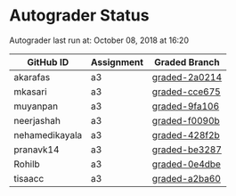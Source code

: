 # Autograder Status
Autograder last run at: October 08, 2018 at 16:20

| GitHub ID | Assignment | Graded Branch |
|-----------|------------|---------------|
| akarafas | a3 | [graded-2a0214](https://github.com/Fall2018COMP401-001/a3-akarafas/tree/graded-2a0214) | 
| mkasari | a3 | [graded-cce675](https://github.com/Fall2018COMP401-001/a3-mkasari/tree/graded-cce675) | 
| muyanpan | a3 | [graded-9fa106](https://github.com/Fall2018COMP401-001/a3-muyanpan/tree/graded-9fa106) | 
| neerjashah | a3 | [graded-f0090b](https://github.com/Fall2018COMP401-001/a3-neerjashah/tree/graded-f0090b) | 
| nehamedikayala | a3 | [graded-428f2b](https://github.com/Fall2018COMP401-001/a3-nehamedikayala/tree/graded-428f2b) | 
| pranavk14 | a3 | [graded-be3287](https://github.com/Fall2018COMP401-001/a3-pranavk14/tree/graded-be3287) | 
| Rohilb | a3 | [graded-0e4dbe](https://github.com/Fall2018COMP401-001/a3-Rohilb/tree/graded-0e4dbe) | 
| tisaacc | a3 | [graded-a2ba60](https://github.com/Fall2018COMP401-001/a3-tisaacc/tree/graded-a2ba60) | 
